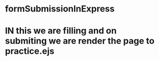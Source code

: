 # formSubmissionInExpress
# IN this we are filling and on submiting we are render the page to practice.ejs

